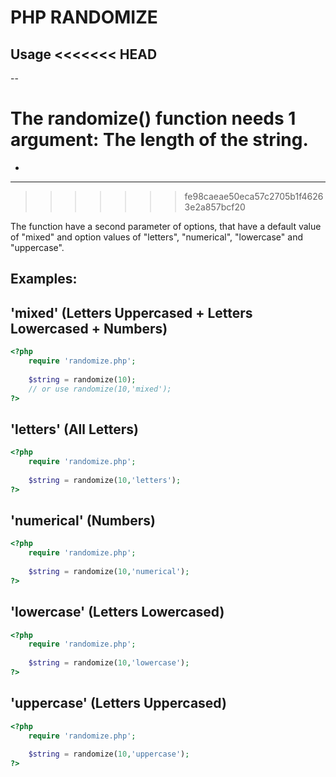 PHP RANDOMIZE
======

Usage
<<<<<<< HEAD
--
--

The randomize() function needs 1 argument:
The length of the string.
=======
-
---
>>>>>>> fe98caeae50eca57c2705b1f46263e2a857bcf20

The function have a second parameter of options, that have a default value of "mixed" and option values of "letters", "numerical", "lowercase" and "uppercase".

Examples:
--


'mixed' (Letters Uppercased + Letters Lowercased + Numbers)
--

``` php
<?php
	require 'randomize.php';
	
	$string = randomize(10);
	// or use randomize(10,'mixed');
?>
```

'letters' (All Letters)
--

``` php
<?php
	require 'randomize.php';
	
	$string = randomize(10,'letters');
?>
```

'numerical' (Numbers)
--

``` php
<?php
	require 'randomize.php';
	
	$string = randomize(10,'numerical');
?>
```

'lowercase' (Letters Lowercased)
--

``` php
<?php
	require 'randomize.php';
	
	$string = randomize(10,'lowercase');
?>
```

'uppercase' (Letters Uppercased)
--

``` php
<?php
	require 'randomize.php';
	
	$string = randomize(10,'uppercase');
?>
```